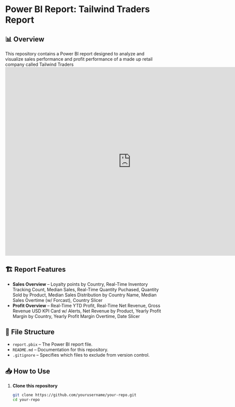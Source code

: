 # Power BI Report: Tailwind Traders Report

## 📊 Overview
This repository contains a Power BI report designed to analyze and visualize sales performance and profit performance of a made up retail company called Tailwind Traders  
<embed src="https://github.com/user-attachments/files/18634701/Tailwind.Traders.Report.pdf" width="800px" height="600px" />


## 🏗 Report Features
- **Sales Overview** – Loyalty points by Country, Real-Time Inventory Tracking Count, Median Sales, Real-Time Quantity Puchased, Quantity Sold by Product, Median Sales Distribution by Country Name, Median Sales Overtime (w/ Forcast), Country Slicer
- **Profit Overview** – Real-Time YTD Profit, Real-Time Net Revenue, Gross Revenue USD KPI Card w/ Alerts, Net Revenue by Product, Yearly Profit Margin by Country, Yearly Profit Margin Overtime, Date Slicer
## 📂 File Structure
- `report.pbix` – The Power BI report file.
- `README.md` – Documentation for this repository.
- `.gitignore` – Specifies which files to exclude from version control.

## 📥 How to Use
1. **Clone this repository**  
   ```sh
   git clone https://github.com/yourusername/your-repo.git
   cd your-repo
